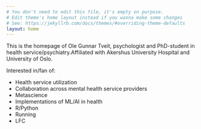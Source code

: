 ```yaml
---
# You don't need to edit this file, it's empty on purpose.
# Edit theme's home layout instead if you wanna make some changes
# See: https://jekyllrb.com/docs/themes/#overriding-theme-defaults
layout: home
---
```


This is the homepage of Ole Gunnar Tveit, psychologist and PhD-student in health service/psychiatry.Affiliated with Akershus University Hospital and University of Oslo.

Interested in/fan of:
- Health service utilization
- Collaboration across mental health service providers
- Metascience
- Implementations of ML/AI in health
- R/Python
- Running
- LFC